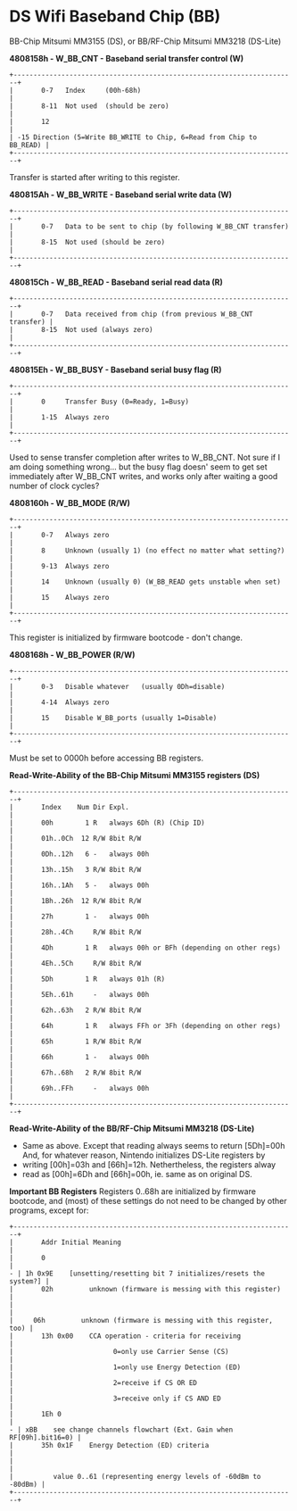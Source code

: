 # DS Wifi Baseband Chip (BB)


BB-Chip Mitsumi MM3155 (DS), or BB/RF-Chip Mitsumi MM3218 (DS-Lite)

**4808158h - W_BB_CNT - Baseband serial transfer control (W)**

```
+-----------------------------------------------------------------------+
|       0-7   Index     (00h-68h)                                       |
|       8-11  Not used  (should be zero)                                |
|       12                                                              |
| -15 Direction (5=Write BB_WRITE to Chip, 6=Read from Chip to BB_READ) |
+-----------------------------------------------------------------------+
```

Transfer is started after writing to this register.

**480815Ah - W_BB_WRITE - Baseband serial write data (W)**

```
+-----------------------------------------------------------------------+
|       0-7   Data to be sent to chip (by following W_BB_CNT transfer)  |
|       8-15  Not used (should be zero)                                 |
+-----------------------------------------------------------------------+
```


**480815Ch - W_BB_READ - Baseband serial read data (R)**

```
+-----------------------------------------------------------------------+
|       0-7   Data received from chip (from previous W_BB_CNT transfer) |
|       8-15  Not used (always zero)                                    |
+-----------------------------------------------------------------------+
```


**480815Eh - W_BB_BUSY - Baseband serial busy flag (R)**

```
+-----------------------------------------------------------------------+
|       0     Transfer Busy (0=Ready, 1=Busy)                           |
|       1-15  Always zero                                               |
+-----------------------------------------------------------------------+
```

Used to sense transfer completion after writes to W_BB_CNT.
Not sure if I am doing something wrong\... but the busy flag doesn\'
seem to get set immediately after W_BB_CNT writes, and works only after
waiting a good number of clock cycles?

**4808160h - W_BB_MODE (R/W)**

```
+-----------------------------------------------------------------------+
|       0-7   Always zero                                               |
|       8     Unknown (usually 1) (no effect no matter what setting?)   |
|       9-13  Always zero                                               |
|       14    Unknown (usually 0) (W_BB_READ gets unstable when set)    |
|       15    Always zero                                               |
+-----------------------------------------------------------------------+
```

This register is initialized by firmware bootcode - don\'t change.

**4808168h - W_BB_POWER (R/W)**

```
+-----------------------------------------------------------------------+
|       0-3   Disable whatever   (usually 0Dh=disable)                  |
|       4-14  Always zero                                               |
|       15    Disable W_BB_ports (usually 1=Disable)                    |
+-----------------------------------------------------------------------+
```

Must be set to 0000h before accessing BB registers.

**Read-Write-Ability of the BB-Chip Mitsumi MM3155 registers (DS)**

```
+-----------------------------------------------------------------------+
|       Index    Num Dir Expl.                                          |
|       00h        1 R   always 6Dh (R) (Chip ID)                       |
|       01h..0Ch  12 R/W 8bit R/W                                       |
|       0Dh..12h   6 -   always 00h                                     |
|       13h..15h   3 R/W 8bit R/W                                       |
|       16h..1Ah   5 -   always 00h                                     |
|       1Bh..26h  12 R/W 8bit R/W                                       |
|       27h        1 -   always 00h                                     |
|       28h..4Ch     R/W 8bit R/W                                       |
|       4Dh        1 R   always 00h or BFh (depending on other regs)    |
|       4Eh..5Ch     R/W 8bit R/W                                       |
|       5Dh        1 R   always 01h (R)                                 |
|       5Eh..61h     -   always 00h                                     |
|       62h..63h   2 R/W 8bit R/W                                       |
|       64h        1 R   always FFh or 3Fh (depending on other regs)    |
|       65h        1 R/W 8bit R/W                                       |
|       66h        1 -   always 00h                                     |
|       67h..68h   2 R/W 8bit R/W                                       |
|       69h..FFh     -   always 00h                                     |
+-----------------------------------------------------------------------+
```


**Read-Write-Ability of the BB/RF-Chip Mitsumi MM3218 (DS-Lite)**
- Same as above. Except that reading always seems to return \[5Dh\]=00h
And, for whatever reason, Nintendo initializes DS-Lite registers by
- writing \[00h\]=03h and \[66h\]=12h. Nethertheless, the registers alway
- read as \[00h\]=6Dh and \[66h\]=00h, ie. same as on original DS.

**Important BB Registers**
Registers 0..68h are initialized by firmware bootcode, and (most) of
these settings do not need to be changed by other programs, except for:

```
+-----------------------------------------------------------------------+
|       Addr Initial Meaning                                            |
|       0                                                               |
- | 1h 0x9E    [unsetting/resetting bit 7 initializes/resets the system?] |
|       02h         unknown (firmware is messing with this register)    |
|                                                                       |
|     06h         unknown (firmware is messing with this register, too) |
|       13h 0x00    CCA operation - criteria for receiving              |
|                         0=only use Carrier Sense (CS)                 |
|                         1=only use Energy Detection (ED)              |
|                         2=receive if CS OR ED                         |
|                         3=receive only if CS AND ED                   |
|       1Eh 0                                                           |
- | xBB    see change channels flowchart (Ext. Gain when RF[09h].bit16=0) |
|       35h 0x1F    Energy Detection (ED) criteria                      |
|                                                                       |
|          value 0..61 (representing energy levels of -60dBm to -80dBm) |
+-----------------------------------------------------------------------+
```




